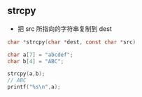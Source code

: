 <!--
 * @Description: 
 * @Version: 1.0
 * @Author: DaLao
 * @Email: dalao_li@163.com
 * @Date: 2021-11-28 12:45:28
 * @LastEditors: DaLao
 * @LastEditTime: 2022-01-09 21:38:33
-->


## strcpy

-  把 src 所指向的字符串复制到 dest

```c
char *strcpy(char *dest, const char *src)
```

```c
char a[7] = "abcdef";
char b[4] = "ABC";

strcpy(a,b);
// ABC
printf("%s\n",a);
```
